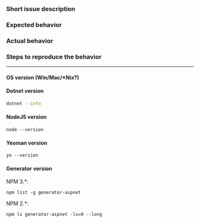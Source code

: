 ### Short issue description


### Expected behavior


### Actual behavior


### Steps to reproduce the behavior


----
#### OS version (Win/Mac/\*Nix?)

#### Dotnet version

```bash
dotnet --info
```

#### NodeJS version
```
node --version
```


#### Yeoman version
```
yo --version
```


#### Generator version
NPM 3.*:
```
npm list -g generator-aspnet
```
NPM 2.*:
```
npm ls generator-aspnet -ls=0 --long
```

